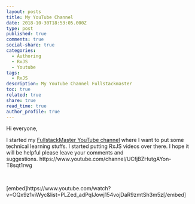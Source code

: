 ```yaml
---
layout: posts
title: My YouTube Channel
date: 2018-10-30T18:53:05.000Z
type: post
published: true
comments: true
social-share: true
categories:
  - Authoring
  - RxJS
  - Youtube
tags:
  - RxJS
description: My YouTube Channel Fullstackmaster
toc: true
related: true
share: true
read_time: true
author_profile: true
---
```


<p>Hi everyone,</p>
<p>I started my <a href="https://www.youtube.com/fullstackmaster">FullstackMaster YouTube channel</a> where I want to put some technical learning stuffs. I started putting RxJS videos over there. I hope it will be helpful please leave your comments and suggestions.&nbsp;https://www.youtube.com/channel/UCfjBZHutgAYon-T8sqt1rwg</p>
<p>&nbsp;</p>
<p>[embed]https://www.youtube.com/watch?v=OQx9z1viWyc&amp;list=PLZed_adPqIJowj154vojDaR9zmtSh3m5z[/embed]</p>
<p>&nbsp;</p>
